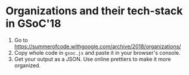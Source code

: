 # Organizations and their tech-stack in GSoC'18
1. Go to https://summerofcode.withgoogle.com/archive/2018/organizations/
2. Copy whole code in `gsoc.js` and paste it in your browser's console.
3. Get your output as a JSON. Use online prettiers to make it more organized.

